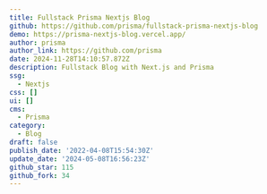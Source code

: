 ```yaml
---
title: Fullstack Prisma Nextjs Blog
github: https://github.com/prisma/fullstack-prisma-nextjs-blog
demo: https://prisma-nextjs-blog.vercel.app/
author: prisma
author_link: https://github.com/prisma
date: 2024-11-28T14:10:57.872Z
description: Fullstack Blog with Next.js and Prisma
ssg:
  - Nextjs
css: []
ui: []
cms:
  - Prisma
category:
  - Blog
draft: false
publish_date: '2022-04-08T15:54:30Z'
update_date: '2024-05-08T16:56:23Z'
github_star: 115
github_fork: 34
---
```

